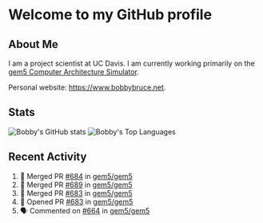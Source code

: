 # Welcome to my GitHub profile

## About Me

I am a project scientist at UC Davis. I am currently working primarily on the [gem5 Computer Architecture Simulator](https://github.com/gem5).

Personal website: <https://www.bobbybruce.net>.

## Stats

![Bobby's GitHub stats](https://github-readme-stats.vercel.app/api?username=bobbyrbruce&show_icons=true&theme=responsive&include_all_commits=true&count_private=true&show=reviews&disable_animations=true)
![Bobby's Top Languages ](https://github-readme-stats.vercel.app/api/top-langs/?username=bobbyrbruce&layout=compact&theme=responsive&count_private=true&langs_count=10&disable_animations=true)

## Recent Activity

<!--START_SECTION:activity-->
1. 🎉 Merged PR [#684](https://github.com/gem5/gem5/pull/684) in [gem5/gem5](https://github.com/gem5/gem5)
2. 🎉 Merged PR [#689](https://github.com/gem5/gem5/pull/689) in [gem5/gem5](https://github.com/gem5/gem5)
3. 🎉 Merged PR [#683](https://github.com/gem5/gem5/pull/683) in [gem5/gem5](https://github.com/gem5/gem5)
4. 💪 Opened PR [#683](https://github.com/gem5/gem5/pull/683) in [gem5/gem5](https://github.com/gem5/gem5)
5. 🗣 Commented on [#664](https://github.com/gem5/gem5/issues/664#issuecomment-1855390168) in [gem5/gem5](https://github.com/gem5/gem5)
<!--END_SECTION:activity-->
